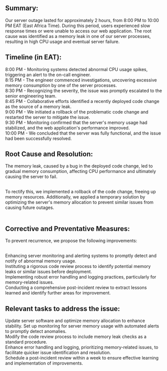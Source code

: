 ## Summary:
Our server outage lasted for approximately 2 hours, from 8:00 PM to 10:00 PM EAT (East Africa Time). During this period, users experienced slow response times or were unable to access our web application. The root cause was identified as a memory leak in one of our server processes, resulting in high CPU usage and eventual server failure.

## Timeline (in EAT):
8:00 PM - Monitoring systems detected abnormal CPU usage spikes, triggering an alert to the on-call engineer.<br>
8:15 PM - The engineer commenced investigations, uncovering excessive memory consumption by one of the server processes.<br>
8:30 PM - Recognizing the severity, the issue was promptly escalated to the senior engineering team.<br>
8:45 PM - Collaborative efforts identified a recently deployed code change as the source of a memory leak.<br>
9:00 PM - We initiated a rollback of the problematic code change and restarted the server to mitigate the issue.<br>
9:30 PM - Monitoring confirmed that the server's memory usage had stabilized, and the web application's performance improved.<br>
10:00 PM - We concluded that the server was fully functional, and the issue had been successfully resolved.<br>

## Root Cause and Resolution:
The memory leak, caused by a bug in the deployed code change, led to gradual memory consumption, affecting CPU performance and ultimately causing the server to fail.<br><br>

To rectify this, we implemented a rollback of the code change, freeing up memory resources. Additionally, we applied a temporary solution by optimizing the server's memory allocation to prevent similar issues from causing future outages.<br><br>

## Corrective and Preventative Measures:
To prevent recurrence, we propose the following improvements:<br><br>

Enhancing server monitoring and alerting systems to promptly detect and notify of abnormal memory usage.<br>
Instituting a rigorous code review process to identify potential memory leaks or similar issues before deployment.<br>
Implementing robust error handling and logging practices, particularly for memory-related issues.<br>
Conducting a comprehensive post-incident review to extract lessons learned and identify further areas for improvement.<br>

## Relevant tasks to address the issue:

Update server software and optimize memory allocation to enhance stability.
Set up monitoring for server memory usage with automated alerts to promptly detect anomalies.<br>
Modify the code review process to include memory leak checks as a standard procedure.<br>
Enhance error handling and logging, prioritizing memory-related issues, to facilitate quicker issue identification and resolution.<br>
Schedule a post-incident review within a week to ensure effective learning and implementation of improvements.
